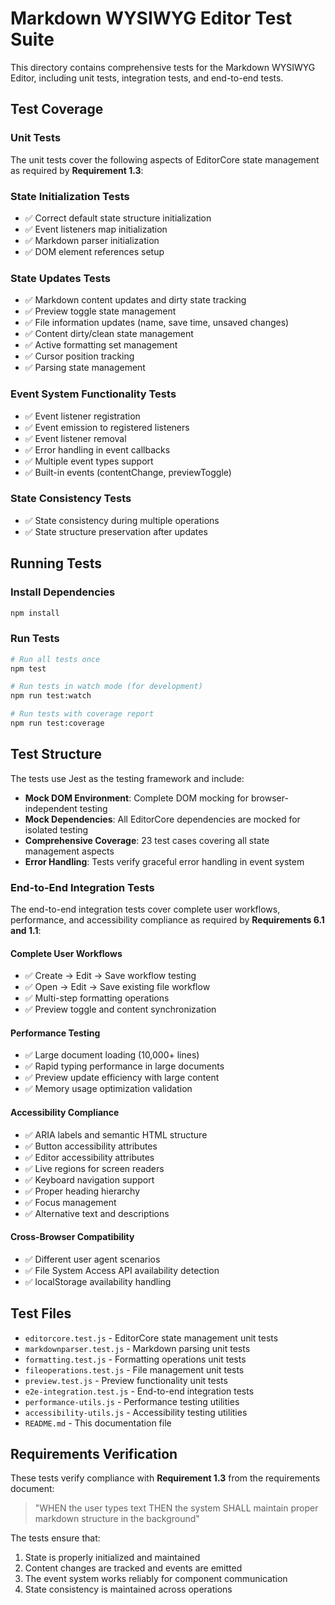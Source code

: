 # Markdown WYSIWYG Editor Test Suite

This directory contains comprehensive tests for the Markdown WYSIWYG Editor, including unit tests, integration tests, and end-to-end tests.

## Test Coverage

### Unit Tests
The unit tests cover the following aspects of EditorCore state management as required by **Requirement 1.3**:

### State Initialization Tests
- ✅ Correct default state structure initialization
- ✅ Event listeners map initialization  
- ✅ Markdown parser initialization
- ✅ DOM element references setup

### State Updates Tests
- ✅ Markdown content updates and dirty state tracking
- ✅ Preview toggle state management
- ✅ File information updates (name, save time, unsaved changes)
- ✅ Content dirty/clean state management
- ✅ Active formatting set management
- ✅ Cursor position tracking
- ✅ Parsing state management

### Event System Functionality Tests
- ✅ Event listener registration
- ✅ Event emission to registered listeners
- ✅ Event listener removal
- ✅ Error handling in event callbacks
- ✅ Multiple event types support
- ✅ Built-in events (contentChange, previewToggle)

### State Consistency Tests
- ✅ State consistency during multiple operations
- ✅ State structure preservation after updates

## Running Tests

### Install Dependencies
```bash
npm install
```

### Run Tests
```bash
# Run all tests once
npm test

# Run tests in watch mode (for development)
npm run test:watch

# Run tests with coverage report
npm run test:coverage
```

## Test Structure

The tests use Jest as the testing framework and include:

- **Mock DOM Environment**: Complete DOM mocking for browser-independent testing
- **Mock Dependencies**: All EditorCore dependencies are mocked for isolated testing
- **Comprehensive Coverage**: 23 test cases covering all state management aspects
- **Error Handling**: Tests verify graceful error handling in event system

### End-to-End Integration Tests
The end-to-end integration tests cover complete user workflows, performance, and accessibility compliance as required by **Requirements 6.1 and 1.1**:

#### Complete User Workflows
- ✅ Create → Edit → Save workflow testing
- ✅ Open → Edit → Save existing file workflow  
- ✅ Multi-step formatting operations
- ✅ Preview toggle and content synchronization

#### Performance Testing
- ✅ Large document loading (10,000+ lines)
- ✅ Rapid typing performance in large documents
- ✅ Preview update efficiency with large content
- ✅ Memory usage optimization validation

#### Accessibility Compliance
- ✅ ARIA labels and semantic HTML structure
- ✅ Button accessibility attributes
- ✅ Editor accessibility attributes
- ✅ Live regions for screen readers
- ✅ Keyboard navigation support
- ✅ Proper heading hierarchy
- ✅ Focus management
- ✅ Alternative text and descriptions

#### Cross-Browser Compatibility
- ✅ Different user agent scenarios
- ✅ File System Access API availability detection
- ✅ localStorage availability handling

## Test Files

- `editorcore.test.js` - EditorCore state management unit tests
- `markdownparser.test.js` - Markdown parsing unit tests
- `formatting.test.js` - Formatting operations unit tests
- `fileoperations.test.js` - File management unit tests
- `preview.test.js` - Preview functionality unit tests
- `e2e-integration.test.js` - End-to-end integration tests
- `performance-utils.js` - Performance testing utilities
- `accessibility-utils.js` - Accessibility testing utilities
- `README.md` - This documentation file

## Requirements Verification

These tests verify compliance with **Requirement 1.3** from the requirements document:
> "WHEN the user types text THEN the system SHALL maintain proper markdown structure in the background"

The tests ensure that:
1. State is properly initialized and maintained
2. Content changes are tracked and events are emitted
3. The event system works reliably for component communication
4. State consistency is maintained across operations